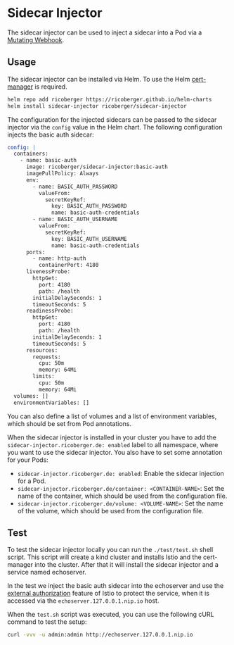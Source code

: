 # Sidecar Injector

The sidecar injector can be used to inject a sidecar into a Pod via a [Mutating Webhook](https://kubernetes.io/docs/reference/access-authn-authz/extensible-admission-controllers/).

## Usage

The sidecar injector can be installed via Helm. To use the Helm [cert-manager](https://cert-manager.io) is required.

```sh
helm repo add ricoberger https://ricoberger.github.io/helm-charts
helm install sidecar-injector ricoberger/sidecar-injector
```

The configuration for the injected sidecars can be passed to the sidecar injector via the `config` value in the Helm chart. The following configuration injects the basic auth sidecar:

```yaml
config: |
  containers:
    - name: basic-auth
      image: ricoberger/sidecar-injector:basic-auth
      imagePullPolicy: Always
      env:
        - name: BASIC_AUTH_PASSWORD
          valueFrom:
            secretKeyRef:
              key: BASIC_AUTH_PASSWORD
              name: basic-auth-credentials
        - name: BASIC_AUTH_USERNAME
          valueFrom:
            secretKeyRef:
              key: BASIC_AUTH_USERNAME
              name: basic-auth-credentials
      ports:
        - name: http-auth
          containerPort: 4180
      livenessProbe:
        httpGet:
          port: 4180
          path: /health
        initialDelaySeconds: 1
        timeoutSeconds: 5
      readinessProbe:
        httpGet:
          port: 4180
          path: /health
        initialDelaySeconds: 1
        timeoutSeconds: 5
      resources:
        requests:
          cpu: 50m
          memory: 64Mi
        limits:
          cpu: 50m
          memory: 64Mi
  volumes: []
  environmentVariables: []
```

You can also define a list of volumes and a list of environment variables, which should be set from Pod annotations.

When the sidecar injector is installed in your cluster you have to add the `sidecar-injector.ricoberger.de: enabled` label to all namespace, where you want to use the sidecar injector. You also have to set some annotation for your Pods:

- `sidecar-injector.ricoberger.de: enabled`: Enable the sidecar injection for a Pod.
- `sidecar-injector.ricoberger.de/container: <CONTAINER-NAME>`: Set the name of the container, which should be used from the configuration file.
- `sidecar-injector.ricoberger.de/volume: <VOLUME-NAME>`: Set the name of the volume, which should be used from the configuration file.

## Test

To test the sidecar injector locally you can run the `./test/test.sh` shell script. This script will create a kind cluster and installs Istio and the cert-manager into the cluster. After that it will install the sidecar injector and a service named echoserver.

In the test we inject the basic auth sidecar into the echoserver and use the [external authorization](https://istio.io/latest/docs/tasks/security/authorization/authz-custom/) feature of Istio to protect the service, when it is accessed via the `echoserver.127.0.0.1.nip.io` host.

When the `test.sh` script was executed, you can use the following cURL command to test the setup:

```sh
curl -vvv -u admin:admin http://echoserver.127.0.0.1.nip.io
```
